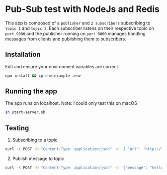 # Pub-Sub test with NodeJs and Redis

This app is composed of a `publisher` and `2 subscribers` subscribing to `topic 1` and `topic 2`.
Each subscriber listens on their respective topic on `port 9000` and the publisher running on `port 8000` manages handling messages from clients and publishing them to subscribers.

## Installation

Edit and ensure your environment variables are correct.

```sh
npm install && cp env.example .env
```

## Running the app

The app runs on localhost. Note: I could only test this on macOS

``` sh
sh start-server.sh
```

## Testing 

1. Subscribing to a topic

``` sh
curl -X POST -H "Content-Type: application/json" -d '{ "url": "http://localhost:9001"}' http://localhost:8001/subscribe/topic1
```

2. Publish message to topic

``` sh
curl -X POST -H "Content-Type: application/json" -d '{"message": "hello"}' http://localhost:8001/publish/topic1
```